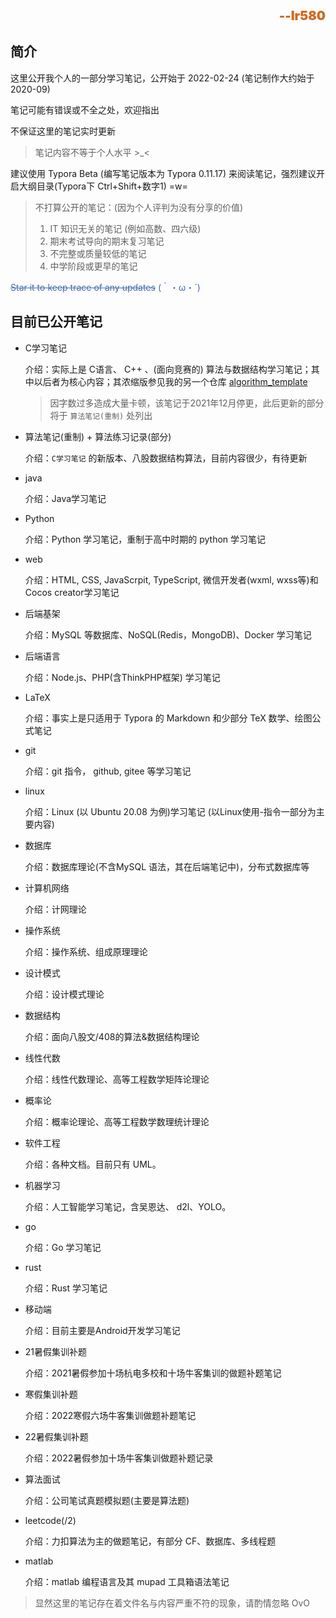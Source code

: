 <!--<div align="center"></div>-->



<div align="right" style="font-weight:900;font-size:20px;color:chocolate">--lr580</div>

## 简介

这里公开我个人的一部分学习笔记，公开始于 2022-02-24 (笔记制作大约始于 2020-09)

笔记可能有错误或不全之处，欢迎指出

不保证这里的笔记实时更新

> 笔记内容不等于个人水平  >_<

建议使用 Typora Beta (编写笔记版本为 Typora 0.11.17) 来阅读笔记，强烈建议开启大纲目录(Typora下 Ctrl+Shift+数字1) =w=

> 不打算公开的笔记：(因为个人评判为没有分享的价值)
>
> 1. IT 知识无关的笔记 (例如高数、四六级)
> 2. 期末考试导向的期末复习笔记
> 3. 不完整或质量较低的笔记
> 4. 中学阶段或更早的笔记
>

<div style="color:#426ab3"><s>Star it to keep trace of any updates</s>  (｀・ω・´)</div>



## 目前已公开笔记

- C学习笔记

  介绍：实际上是 C语言、 C++ 、(面向竞赛的) 算法与数据结构学习笔记；其中以后者为核心内容；其浓缩版参见我的另一个仓库 [algorithm_template](https://github.com/lr580/algorithm_template)

  > 因字数过多造成大量卡顿，该笔记于2021年12月停更，此后更新的部分将于 `算法笔记(重制)` 处列出

- 算法笔记(重制) + 算法练习记录(部分)

  介绍：`C学习笔记` 的新版本、八股数据结构算法，目前内容很少，有待更新

- java

  介绍：Java学习笔记

- Python

  介绍：Python 学习笔记，重制于高中时期的 python 学习笔记

- web

  介绍：HTML, CSS, JavaScrpit,  TypeScript, 微信开发者(wxml, wxss等)和 Cocos creator学习笔记

- 后端基架

  介绍：MySQL 等数据库、NoSQL(Redis，MongoDB)、Docker 学习笔记

- 后端语言

  介绍：Node.js、PHP(含ThinkPHP框架) 学习笔记

- LaTeX

  介绍：事实上是只适用于 Typora 的 Markdown 和少部分 TeX 数学、绘图公式笔记

- git

  介绍：git 指令， github, gitee 等学习笔记

- linux

  介绍：Linux (以 Ubuntu 20.08 为例)学习笔记 (以Linux使用-指令一部分为主要内容)
  
- 数据库

  介绍：数据库理论(不含MySQL 语法，其在后端笔记中)，分布式数据库等
  
- 计算机网络

  介绍：计网理论
  
- 操作系统

  介绍：操作系统、组成原理理论
  
- 设计模式

  介绍：设计模式理论
  
- 数据结构

  介绍：面向八股文/408的算法&数据结构理论
  
- 线性代数

  介绍：线性代数理论、高等工程数学矩阵论理论
  
- 概率论

  介绍：概率论理论、高等工程数学数理统计理论
  
- 软件工程

  介绍：各种文档。目前只有 UML。
  
- 机器学习

  介绍：人工智能学习笔记，含吴恩达、 d2l、YOLO。
  
- go

  介绍：Go 学习笔记
  
- rust

  介绍：Rust 学习笔记
  
- 移动端

  介绍：目前主要是Android开发学习笔记
  
- 21暑假集训补题

  介绍：2021暑假参加十场杭电多校和十场牛客集训的做题补题笔记

- 寒假集训补题

  介绍：2022寒假六场牛客集训做题补题笔记
  
- 22暑假集训补题

  介绍：2022暑假参加十场牛客集训做题补题记录
  
- 算法面试

  介绍：公司笔试真题模拟题(主要是算法题)
  
- leetcode(/2)

  介绍：力扣算法为主的做题笔记，有部分 CF、数据库、多线程题
  
- matlab

  介绍：matlab 编程语言及其 mupad 工具箱语法笔记

> 显然这里的笔记存在着文件名与内容严重不符的现象，请酌情忽略 OvO